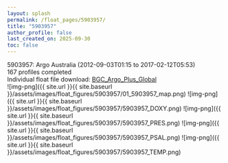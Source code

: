```yaml
---
layout: splash
permalink: /float_pages/5903957/
title: "5903957"
author_profile: false
last_created_on: 2025-09-30
toc: false
---
```

 
5903957: Argo Australia (2012-09-03T01:15 to 2017-02-12T05:53)\
167 profiles completed\
Individual float file download: [BGC_Argo_Plus_Global](https://ftp.soest.hawaii.edu/bgc_argo_plus/Individual_Floats/outliers_removed/5903957_Sprof_processed.nc)\
![img-png]({{ site.url }}{{ site.baseurl }}/assets/images/float_figures/5903957/01_5903957_map.png)
![img-png]({{ site.url }}{{ site.baseurl }}/assets/images/float_figures/5903957/5903957_DOXY.png)
![img-png]({{ site.url }}{{ site.baseurl }}/assets/images/float_figures/5903957/5903957_PRES.png)
![img-png]({{ site.url }}{{ site.baseurl }}/assets/images/float_figures/5903957/5903957_PSAL.png)
![img-png]({{ site.url }}{{ site.baseurl }}/assets/images/float_figures/5903957/5903957_TEMP.png)
